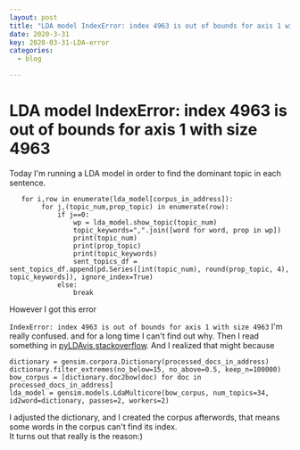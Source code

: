 ```yaml
---
layout: post
title: "LDA model IndexError: index 4963 is out of bounds for axis 1 with size 4963"
date: 2020-3-31
key: 2020-03-31-LDA-error
categories:
  - blog

---
```


# LDA model IndexError: index 4963 is out of bounds for axis 1 with size 4963

Today I'm running a LDA model in order to find the dominant topic in each sentence.

```
   for i,row in enumerate(lda_model[corpus_in_address]):
        for j,(topic_num,prop_topic) in enumerate(row):
            if j==0:
                wp = lda_model.show_topic(topic_num)
                topic_keywords=",".join([word for word, prop in wp])
                print(topic_num)
                print(prop_topic)
                print(topic_keywords)
                sent_topics_df = sent_topics_df.append(pd.Series([int(topic_num), round(prop_topic, 4), topic_keywords]), ignore_index=True)
            else:
                break
```
However I got this error

`
IndexError: index 4963 is out of bounds for axis 1 with size 4963
`
I'm really confused. and for a long time I can't find out why. Then I read something in [pyLDAvis](https://github.com/bmabey/pyLDAvis/issues/72),[stackoverflow](https://stackoverflow.com/questions/26812617/index-error-when-running-lda-in-gensim). And I realized that might because

```
dictionary = gensim.corpora.Dictionary(processed_docs_in_address)
dictionary.filter_extremes(no_below=15, no_above=0.5, keep_n=100000)
bow_corpus = [dictionary.doc2bow(doc) for doc in processed_docs_in_address]
lda_model = gensim.models.LdaMulticore(bow_corpus, num_topics=34, id2word=dictionary, passes=2, workers=2)

```

I adjusted the dictionary, and I created the corpus afterwords, that means some words in the corpus can't find its index.  
It turns out that really is the reason:)
